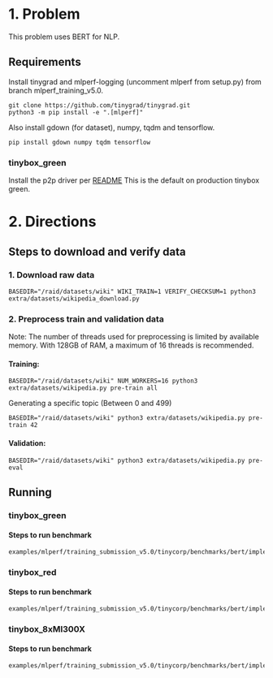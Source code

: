 # 1. Problem

This problem uses BERT for NLP.

## Requirements

Install tinygrad and mlperf-logging (uncomment mlperf from setup.py) from branch mlperf_training_v5.0.
```
git clone https://github.com/tinygrad/tinygrad.git
python3 -m pip install -e ".[mlperf]"
```
Also install gdown (for dataset), numpy, tqdm and tensorflow.
```
pip install gdown numpy tqdm tensorflow
```

### tinybox_green
Install the p2p driver per [README](https://github.com/tinygrad/open-gpu-kernel-modules/blob/550.54.15-p2p/README.md)
This is the default on production tinybox green.

# 2. Directions

## Steps to download and verify data

### 1. Download raw data

```
BASEDIR="/raid/datasets/wiki" WIKI_TRAIN=1 VERIFY_CHECKSUM=1 python3 extra/datasets/wikipedia_download.py
```

### 2. Preprocess train and validation data

Note: The number of threads used for preprocessing is limited by available memory. With 128GB of RAM, a maximum of 16 threads is recommended. 

#### Training:
```
BASEDIR="/raid/datasets/wiki" NUM_WORKERS=16 python3 extra/datasets/wikipedia.py pre-train all
```

Generating a specific topic (Between 0 and 499)
```
BASEDIR="/raid/datasets/wiki" python3 extra/datasets/wikipedia.py pre-train 42
```

#### Validation:
```
BASEDIR="/raid/datasets/wiki" python3 extra/datasets/wikipedia.py pre-eval
```
## Running

### tinybox_green

#### Steps to run benchmark
```
examples/mlperf/training_submission_v5.0/tinycorp/benchmarks/bert/implementations/tinybox_green/run_and_time.sh
```

### tinybox_red

#### Steps to run benchmark
```
examples/mlperf/training_submission_v5.0/tinycorp/benchmarks/bert/implementations/tinybox_red/run_and_time.sh
```
### tinybox_8xMI300X

#### Steps to run benchmark
```
examples/mlperf/training_submission_v5.0/tinycorp/benchmarks/bert/implementations/tinybox_8xMI300X/run_and_time.sh
```